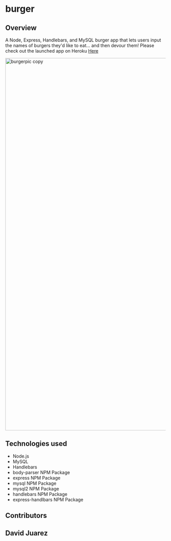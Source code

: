 # burger

## <strong>Overview</strong>

A Node, Express, Handlebars, and MySQL burger app that lets users input the names of burgers they'd like to eat... and then devour them! Please check out the launched app on Heroku [Here](https://fast-bastion-84994.herokuapp.com/)

<img width="1165" alt="burgerpic copy" src="https://user-images.githubusercontent.com/39879994/46823406-194d9400-cd5c-11e8-8141-fcf3c32a3bac.png">


## <strong>Technologies used</strong>
<ul>
<li>Node.js</li>
<li>MySQL</li>
<li>Handlebars</li> 
<li>body-parser NPM Package</li> 
<li>express NPM Package</li>
<li>mysql NPM Package</li>
<li>mysql2 NPM Package</li> 
<li>handlebars NPM Package </li> 
<li>express-handlbars NPM Package</li>  
</ul>

## <strong><h4>Contributors<h4></strong>
David Juarez
